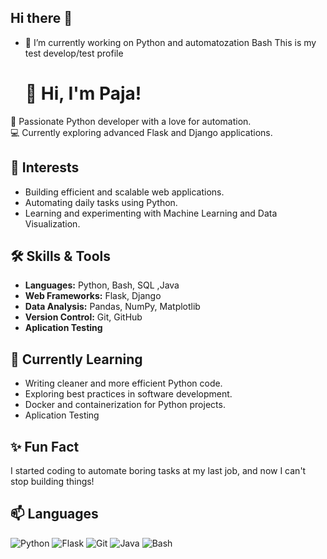 ## Hi there 👋

- 🔭 I’m currently working on Python and automatozation Bash
      This is my test develop/test profile
  
  # 👋 Hi, I'm Paja!

🌟 Passionate Python developer with a love for automation.  
💻 Currently exploring advanced Flask and Django applications.

## 🚀 Interests
- Building efficient and scalable web applications.
- Automating daily tasks using Python.
- Learning and experimenting with Machine Learning and Data Visualization.

## 🛠️ Skills & Tools
- **Languages:** Python, Bash, SQL ,Java
- **Web Frameworks:** Flask, Django
- **Data Analysis:** Pandas, NumPy, Matplotlib
- **Version Control:** Git, GitHub
- **Aplication Testing** 

<!--
## 📚 Projects
- [To-Do App](https://github.com/YourUsername/todo-app): A simple web-based task manager built with Flask.
- [File Organizer](https://github.com/YourUsername/file-organizer): A Python script to automate file management.
- [Data Analysis](https://github.com/YourUsername/data-analysis): Analysis of COVID-19 data using Pandas and Matplotlib
-->

## 📖 Currently Learning

- Writing cleaner and more efficient Python code.
- Exploring best practices in software development.
- Docker and containerization for Python projects.
- Aplication Testing


## ✨ Fun Fact
I started coding to automate boring tasks at my last job, and now I can't stop building things!

## 📫 Languages


![Python](https://img.shields.io/badge/Python-3.10-blue)
![Flask](https://img.shields.io/badge/Flask-2.0-green)
![Git](https://img.shields.io/badge/Git-2.30-orange)
![Java](https://img.shields.io/badge/Java-blue)
![Bash](https://img.shields.io/badge/Bash-green)

   

<!--
**pajaspace/pajaspace** is a ✨ _special_ ✨ repository because its `README.md` (this file) appears on your GitHub profile.

Here are some ideas to get you started:

- 🔭 I’m currently working on ...
- 🌱 I’m currently learning ...
- 👯 I’m looking to collaborate on ...
- 🤔 I’m looking for help with ...
- 💬 Ask me about ...
- 📫 How to reach me: ...
- 😄 Pronouns: ...
- ⚡ Fun fact: ...
-->
